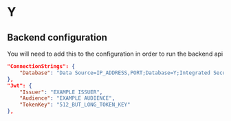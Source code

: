 # Y

## Backend configuration

You will need to add this to the configuration in order to run the backend api
```json
"ConnectionStrings": {
    "Database": "Data Source=IP_ADDRESS,PORT;Database=Y;Integrated Security=false;User ID=SA;Password=ExamplePassword;Encrypt=false;"
},
"Jwt": {
    "Issuer": "EXAMPLE ISSUER",
    "Audience": "EXAMPLE AUDIENCE",
    "TokenKey": "512_BUT_LONG_TOKEN_KEY"
},
```